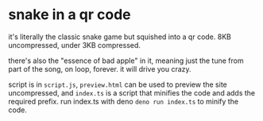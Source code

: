 # snake in a qr code

it's literally the classic snake game but squished into a qr code. 8KB uncompressed, under 3KB compressed.

there's also the "essence of bad apple" in it, meaning just the tune from part of the song, on loop, forever. it will drive you crazy.

script is in `script.js`, `preview.html` can be used to preview the site uncompressed, and `index.ts` is a script that minifies the code and adds the required prefix. run index.ts with deno `deno run index.ts` to minify the code.
